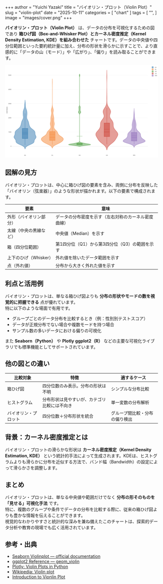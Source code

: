 +++
author = "Yuichi Yazaki"
title = "バイオリン・プロット（Violin Plot）"
slug = "violin-plot"
date = "2025-10-11"
categories = [
    "chart"
]
tags = [
    "",
]
image = "images/cover.png"
+++

**バイオリン・プロット（Violin Plot）** は、データの分布を可視化するための図であり **箱ひげ図（Box-and-Whisker Plot）とカーネル密度推定（Kernel Density Estimation, KDE）を組み合わせた** チャートです。データの中央値や四分位範囲といった要約統計量に加え、分布の形状を滑らかに示すことで、より直感的に「データの山（モード）」や「広がり」、「偏り」を読み取ることができます。


<!--more-->

![](images/mainvisual.png)

## 図解の見方

バイオリン・プロットは、中心に箱ひげ図の要素を含み、両側に分布を反映した「バイオリン（弦楽器）」のような形状が描かれます。以下の要素で構成されます。

| 要素 | 意味 |
|------|------|
| 外形（バイオリン部分） | データの分布密度を示す（左右対称のカーネル密度曲線） |
| 太線（中央の黒線など） | 中央値（Median）を示す |
| 箱（四分位範囲） | 第1四分位（Q1）から第3四分位（Q3）の範囲を示す |
| 上下のひげ（Whisker） | 外れ値を除いたデータ範囲を示す |
| 点（外れ値） | 分布から大きく外れた値を示す |



## 利点と活用例

バイオリン・プロットは、単なる箱ひげ図よりも **分布の形状やモードの数を視覚的に把握できる** 点が優れています。  
特に以下のような場面で有用です。

- グループごとのデータ分布を比較するとき（例：性別別テストスコア）
- データが正規分布でない場合や複数モードを持つ場合
- サンプル数の多いデータにおける偏りの可視化

また **Seaborn（Python）** や **Plotly** **ggplot2（R）** などの主要な可視化ライブラリでも標準機能としてサポートされています。



## 他の図との違い

| 比較対象 | 特徴 | 適するケース |
|-----------|------|---------------|
| 箱ひげ図 | 四分位数のみ表示。分布の形状は不明 | シンプルな分布比較 |
| ヒストグラム | 分布形状は見やすいが、カテゴリ比較には不向き | 単一変数の分布解析 |
| バイオリン・プロット | 四分位数＋分布形状を統合 | グループ間比較・分布の偏り検出 |



## 背景：カーネル密度推定とは

バイオリン・プロットの滑らかな形状は **カーネル密度推定（Kernel Density Estimation, KDE）** という統計的手法によって生成されます。KDEは、ヒストグラムよりも滑らかに分布を近似する方法で、バンド幅（Bandwidth）の設定によって滑らかさを調整します。





## まとめ

バイオリン・プロットは、単なる中央値や範囲だけでなく **分布の形そのものを「見せる」可視化手法** です。  
特に、複数のグループや条件でデータの分布を比較する際に、従来の箱ひげ図よりも豊かな情報を伝えることができます。  
視覚的なわかりやすさと統計的な深みを兼ね備えたこのチャートは、探索的データ分析や教育の現場でも広く活用されています。



## 参考・出典

- [Seaborn Violinplot — official documentation](https://seaborn.pydata.org/generated/seaborn.violinplot.html)  
- [ggplot2 Reference — geom_violin](https://ggplot2.tidyverse.org/reference/geom_violin.html)  
- [Plotly: Violin Plots in Python](https://plotly.com/python/violin/)  
- [Wikipedia: Violin plot](https://en.wikipedia.org/wiki/Violin_plot)
- [Introduction to Vionlin Plot](https://exploratory.io/note/kanaugust/Introduction-to-Vionlin-Plot-jAq8egs3VC/note_content/note.html)
